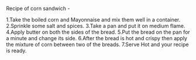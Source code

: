 Recipe of corn sandwich -

1.Take the boiled corn and Mayonnaise and mix them well in a container.
2.Sprinkle some salt and spices. 
3.Take a pan and put it on medium flame.
4.Apply butter on both the sides of the bread.
5.Put the bread on the pan for a minute and change its side.
6.After the bread is hot and crispy then apply the mixture of corn between two of the breads.
7.Serve Hot and your recipe is ready.